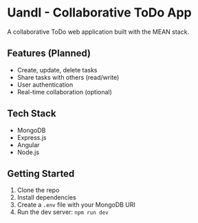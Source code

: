 # UandI - Collaborative ToDo App

A collaborative ToDo web application built with the MEAN stack.

## Features (Planned)
- Create, update, delete tasks
- Share tasks with others (read/write)
- User authentication
- Real-time collaboration (optional)

## Tech Stack
- MongoDB
- Express.js
- Angular
- Node.js

## Getting Started
1. Clone the repo
2. Install dependencies
3. Create a `.env` file with your MongoDB URI
4. Run the dev server: `npm run dev`
